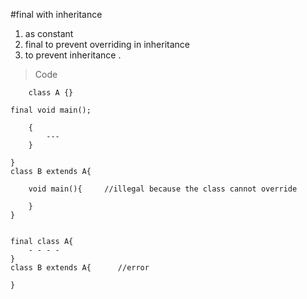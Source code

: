 #final with inheritance

1. as constant 
2. final to prevent overriding in inheritance
3. to prevent inheritance .
>Code

        class A {}

    final void main();

        {
            ---
        }

    }
    class B extends A{

        void main(){     //illegal because the class cannot override

        } 
    }


    final class A{
        - - - - 
    }
    class B extends A{      //error 

    }

    